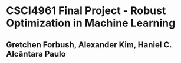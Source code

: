 # CSCI4961 Final Project - Robust Optimization in Machine Learning
## Gretchen Forbush, Alexander Kim, Haniel C. Alcântara Paulo
